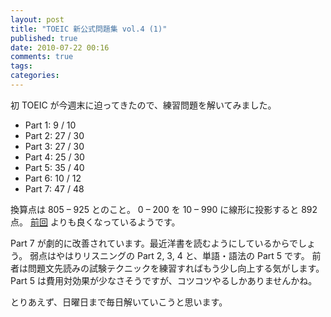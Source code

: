 ```yaml
---
layout: post
title: "TOEIC 新公式問題集 vol.4 (1)"
published: true
date: 2010-07-22 00:16
comments: true
tags:
categories:
---
```


初 TOEIC が今週末に迫ってきたので、練習問題を解いてみました。

- Part 1: 9 / 10
- Part 2: 27 / 30
- Part 3: 27 / 30
- Part 4: 25 / 30
- Part 5: 35 / 40
- Part 6: 10 / 12
- Part 7: 47 / 48

換算点は 805 &#8211; 925 とのこと。
0 &#8211; 200 を 10 &#8211; 990 に線形に投影すると 892 点。
[前回](/blog/2009/05/24/toeic/) よりも良くなっているようです。

Part 7 が劇的に改善されています。最近洋書を読むようにしているからでしょう。
弱点はやはりリスニングの Part 2, 3, 4 と、単語・語法の Part 5 です。
前者は問題文先読みの試験テクニックを練習すればもう少し向上する気がします。
Part 5 は費用対効果が少なさそうですが、コツコツやるしかありませんかね。

とりあえず、日曜日まで毎日解いていこうと思います。
